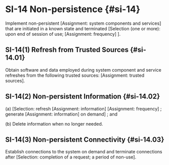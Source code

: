 # SI-14 Non-persistence {#si-14}

Implement non-persistent [Assignment: system components and services] that are initiated in a known state and terminated [Selection (one or more): upon end of session of use; 
                  [Assignment: frequency]
               ].

## SI-14(1) Refresh from Trusted Sources {#si-14.01}

Obtain software and data employed during system component and service refreshes from the following trusted sources: [Assignment: trusted sources].

## SI-14(2) Non-persistent Information {#si-14.02}

(a) 
                     [Selection: refresh [Assignment: information]
                     [Assignment: frequency]
                  ; generate [Assignment: information] on demand] ; and

(b) Delete information when no longer needed.

## SI-14(3) Non-persistent Connectivity {#si-14.03}

Establish connections to the system on demand and terminate connections after [Selection: completion of a request; a period of non-use].


